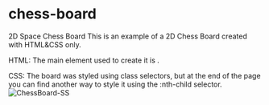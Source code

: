 # chess-board
 2D Space Chess Board 
This is an example of a 2D Chess Board created with HTML&CSS only.

HTML: The main element used to create it is <table>.

 CSS: The board was styled using class selectors, but at the end of the page you can find another way to style it using the :nth-child selector.
![ChessBoard-SS](https://user-images.githubusercontent.com/98034603/156619313-bdae5047-7b97-4979-924d-d2a51d59adeb.png)
